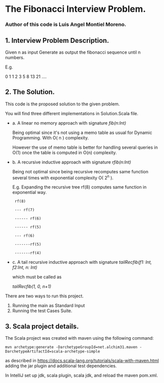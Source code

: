 # The Fibonacci Interview Problem. 
### Author of this code is Luis Angel Montiel Moreno.


## 1. Interview Problem Description. 

Given n as input
Generate as output the fibonacci sequence until n numbers.

E.g.

 0  1  1  2  3  5  8  13  21 ....


## 2. The Solution.

This code is the proposed solution to the given problem.

You will find three different implementations in Solution.Scala file. 

* a. A linear no memory approach with signature _fib(n:Int)_

     Being optimal since it's not using a memo table as usual for Dynamic Programming. With O( n ) complexity.
     
     However the use of memo table is better for handling several queries in O(1) once the table is computed in O(n) complexity.    


* b. A recursive inductive approach with signature _rfib(n:Int)_
 
     Being not optimal since being recursive recomputes same function several times with exponential complexity O( 2<sup>n</sup> ).
     
     E.g. Expanding the recursive tree rf(8) computes same function in exponential way.

  
       rf(8)

       --- rf(7)

       ------ rf(6)

       ------ rf(5)

       --- rf(6)

       -------rf(5)

       -------rf(4)




* c. A tail recursive inductive approach with signature _tailRecfib(f1: Int, f2:Int, n: Int)_
     
     which must be called as 
 
     _tailRecfib(1, 0, n+1)_


There are two ways to run this project. 

1. Running the main as Standard Input
2. Running the test Cases Suite.


## 3. Scala project details. 

The Scala project was created with maven using the following command: 

```
mvn archetype:generate -DarchetypeGroupId=net.alchim31.maven -DarchetypeArtifactId=scala-archetype-simple
```

as described in https://docs.scala-lang.org/tutorials/scala-with-maven.html
adding the jar plugin and additional test dependencies.

In IntelliJ set up jdk, scala plugin, scala jdk, and reload the maven pom.xml. 
